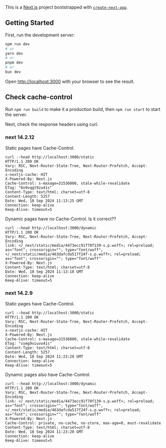 This is a [Next.js](https://nextjs.org) project bootstrapped with [`create-next-app`](https://nextjs.org/docs/app/api-reference/cli/create-next-app).

## Getting Started

First, run the development server:

```bash
npm run dev
# or
yarn dev
# or
pnpm dev
# or
bun dev
```

Open [http://localhost:3000](http://localhost:3000) with your browser to see the result.


## Check cache-control
Run `npm run build` to make it a production build, then `npm run start` to start the server.

Next, check the response headers using curl.

### next 14.2.12

Static pages have Cache-Control.

```
curl --head http://localhost:3000/static 
HTTP/1.1 200 OK
Vary: RSC, Next-Router-State-Tree, Next-Router-Prefetch, Accept-Encoding
x-nextjs-cache: HIT
X-Powered-By: Next.js
Cache-Control: s-maxage=31536000, stale-while-revalidate
ETag: "6n9vqgt9za41s"
Content-Type: text/html; charset=utf-8
Content-Length: 5257
Date: Wed, 18 Sep 2024 11:13:25 GMT
Connection: keep-alive
Keep-Alive: timeout=5
```

Dynamic pages have no Cache-Control.
Is it correct??

```
curl --head http://localhost:3000/dynamic
HTTP/1.1 200 OK
Vary: RSC, Next-Router-State-Tree, Next-Router-Prefetch, Accept-Encoding
link: </_next/static/media/4473ecc91f70f139-s.p.woff>; rel=preload; as="font"; crossorigin=""; type="font/woff", </_next/static/media/463dafcda517f24f-s.p.woff>; rel=preload; as="font"; crossorigin=""; type="font/woff"
X-Powered-By: Next.js
Content-Type: text/html; charset=utf-8
Date: Wed, 18 Sep 2024 11:13:18 GMT
Connection: keep-alive
Keep-Alive: timeout=5
```

### next 14.2.9

Static pages have Cache-Control.

```
curl --head http://localhost:3000/static 
HTTP/1.1 200 OK
Vary: RSC, Next-Router-State-Tree, Next-Router-Prefetch, Accept-Encoding
x-nextjs-cache: HIT
X-Powered-By: Next.js
Cache-Control: s-maxage=31536000, stale-while-revalidate
ETag: "sxmg9viuvo41s"
Content-Type: text/html; charset=utf-8
Content-Length: 5257
Date: Wed, 18 Sep 2024 11:23:28 GMT
Connection: keep-alive
Keep-Alive: timeout=5
```

Dynamic pages also have Cache-Control.

```
curl --head http://localhost:3000/dynamic
HTTP/1.1 200 OK
Vary: RSC, Next-Router-State-Tree, Next-Router-Prefetch, Accept-Encoding
link: </_next/static/media/4473ecc91f70f139-s.p.woff>; rel=preload; as="font"; crossorigin=""; type="font/woff", </_next/static/media/463dafcda517f24f-s.p.woff>; rel=preload; as="font"; crossorigin=""; type="font/woff"
X-Powered-By: Next.js
Cache-Control: private, no-cache, no-store, max-age=0, must-revalidate
Content-Type: text/html; charset=utf-8
Date: Wed, 18 Sep 2024 11:23:20 GMT
Connection: keep-alive
Keep-Alive: timeout=5
```
